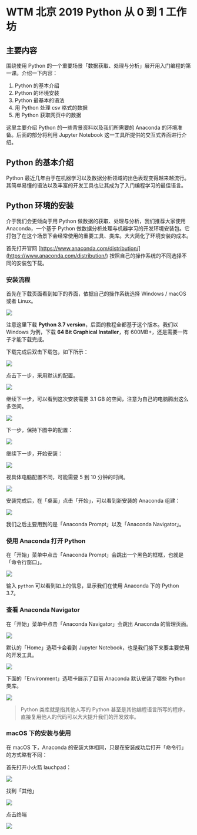 # WTM 北京 2019 Python 从 0 到 1 工作坊

## 主要内容

围绕使用 Python 的一个重要场景「数据获取、处理与分析」展开用入门编程的第一课。介绍一下内容：

1. Python 的基本介绍
2. Python 的环境安装
3. Python 最基本的语法
4. 用 Python 处理 csv 格式的数据
5. 用 Python 获取网页中的数据

这里主要介绍 Python 的一些背景资料以及我们所需要的 Anaconda 的环境准备。后面的部分将利用 Jupyter Notebook 这一工具所提供的交互式界面进行介绍。

## Python 的基本介绍

Python 最近几年由于在机器学习以及数据分析领域的出色表现变得越来越流行。其简单易懂的语法以及丰富的开发工具也让其成为了入门编程学习的最佳语言。

## Python 环境的安装

介于我们会更倾向于用 Python 做数据的获取、处理与分析，我们推荐大家使用 Anaconda，一个基于 Python 做数据分析处理与机器学习的开发环境安装包。它打包了在这个场景下会经常使用的重要工具、类库。大大简化了环境安装的成本。

首先打开官网 [https://www.anaconda.com/distribution/](https://www.anaconda.com/distribution/) 按照自己的操作系统的不同选择不同的安装包下载。

### 安装流程

首先在下载页面看到如下的界面，依据自己的操作系统选择 Windows / macOS 或者 Linux。

![](anaconda-download-installer.png)

注意这里下载 **Python 3.7 version**，后面的教程全都基于这个版本。我们以 Windows 为例，下载 **64 Bit Graphical Installer**，有 600MB+，还是需要一阵子才能下载完成。

下载完成后双击下载包，如下所示：

![](anaconda-installer-first-step.png)

点击下一步，采用默认的配置。

![](anaconda-installer-2.png)

继续下一步，可以看到这次安装需要 3.1 GB 的空间，注意为自己的电脑腾出这么多空间。

![](anaconda-installer-3.png)

下一步，保持下图中的配置：

![](anaconda-installer-4.png)

继续下一步，开始安装：

![](anaconda-installer-5.png)

视具体电脑配置不同，可能需要 5 到 10 分钟的时间。

![](anaconda-installer-6.png)

安装完成后，在「桌面」点击「开始」，可以看到新安装的 Anaconda 组建：

![](anaconda-in-start.png)

我们之后主要用到的是「Anaconda Prompt」以及「Anaconda Navigator」。

### 使用 Anaconda 打开 Python

在「开始」菜单中点击「Anaconda Prompt」会跳出一个黑色的框框，也就是「命令行窗口」。

![](anaconda-python-in-terminal.png)

输入 `python` 可以看到如上的信息，显示我们在使用 Anaconda 下的 Python 3.7。

### 查看 Anaconda Navigator 

在「开始」菜单中点击「Anaconda Navigator」会跳出 Anaconda 的管理页面。

![](anaconda-navigator.png)

默认的「Home」选项卡会看到 Jupyter Notebook，也是我们接下来要主要使用的开发工具。

![](anaconda-jupyter-notebook.png)

下面的「Environment」选项卡展示了目前 Anaconda 默认安装了哪些 Python 类库。

![](anaconda-env.png)

> Python 类库就是指其他人写的 Python 甚至是其他编程语言所写的程序，直接复用他人的代码可以大大提升我们的开发效率。

### macOS 下的安装与使用

在 macOS 下，Anaconda 的安装大体相同，只是在安装成功后打开「命令行」的方式略有不同：

首先打开小火箭 lauchpad：

![](mac-lauchpad.png)

找到「其他」

![](mac-others.png)

点击终端

![](terminal.png)